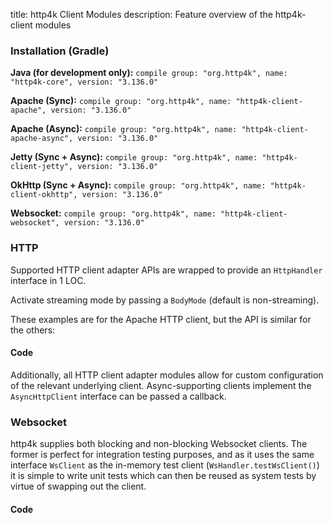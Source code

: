 title: http4k Client Modules
description: Feature overview of the http4k-client modules

### Installation (Gradle)
**Java (for development only):** ```compile group: "org.http4k", name: "http4k-core", version: "3.136.0"```

**Apache (Sync):** ```compile group: "org.http4k", name: "http4k-client-apache", version: "3.136.0"```

**Apache (Async):** ```compile group: "org.http4k", name: "http4k-client-apache-async", version: "3.136.0"```

**Jetty (Sync + Async):** ```compile group: "org.http4k", name: "http4k-client-jetty", version: "3.136.0"```

**OkHttp (Sync + Async):** ```compile group: "org.http4k", name: "http4k-client-okhttp", version: "3.136.0"```

**Websocket:** ```compile group: "org.http4k", name: "http4k-client-websocket", version: "3.136.0"```

### HTTP
Supported HTTP client adapter APIs are wrapped to provide an `HttpHandler` interface in 1 LOC.

Activate streaming mode by passing a `BodyMode` (default is non-streaming).

These examples are for the Apache HTTP client, but the API is similar for the others:

#### Code [<img class="octocat"/>](https://github.com/http4k/http4k/blob/master/src/docs/guide/modules/clients/example_http.kt)
<script src="https://gist-it.appspot.com/https://github.com/http4k/http4k/blob/master/src/docs/guide/modules/clients/example_http.kt"></script>

Additionally, all HTTP client adapter modules allow for custom configuration of the relevant underlying client. Async-supporting clients implement the `AsyncHttpClient` interface can be passed a callback.

### Websocket
http4k supplies both blocking and non-blocking Websocket clients. The former is perfect for integration testing purposes, and as it uses the same interface `WsClient` as the in-memory test client (`WsHandler.testWsClient()`) it is simple to write unit tests which can then be reused as system tests by virtue of swapping out the client.

#### Code [<img class="octocat"/>](https://github.com/http4k/http4k/blob/master/src/docs/guide/modules/clients/example_websocket.kt)
<script src="https://gist-it.appspot.com/https://github.com/http4k/http4k/blob/master/src/docs/guide/modules/clients/example_websocket.kt"></script>
